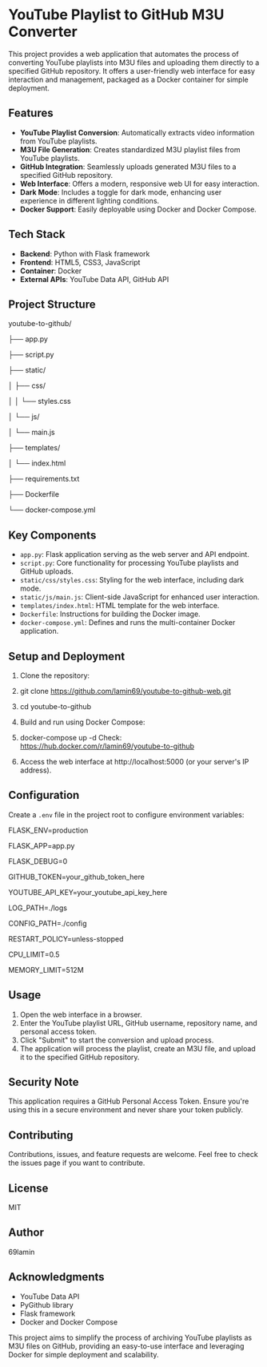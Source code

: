 # YouTube Playlist to GitHub M3U Converter

This project provides a web application that automates the process of converting YouTube playlists into M3U files and uploading them directly to a specified GitHub repository. It offers a user-friendly web interface for easy interaction and management, packaged as a Docker container for simple deployment.

## Features

- **YouTube Playlist Conversion**: Automatically extracts video information from YouTube playlists.
- **M3U File Generation**: Creates standardized M3U playlist files from YouTube playlists.
- **GitHub Integration**: Seamlessly uploads generated M3U files to a specified GitHub repository.
- **Web Interface**: Offers a modern, responsive web UI for easy interaction.
- **Dark Mode**: Includes a toggle for dark mode, enhancing user experience in different lighting conditions.
- **Docker Support**: Easily deployable using Docker and Docker Compose.

## Tech Stack

- **Backend**: Python with Flask framework
- **Frontend**: HTML5, CSS3, JavaScript
- **Container**: Docker
- **External APIs**: YouTube Data API, GitHub API

## Project Structure
youtube-to-github/

├── app.py

├── script.py

├── static/

│ ├── css/

│ │ └── styles.css

│ └── js/

│ └── main.js

├── templates/

│ └── index.html

├── requirements.txt

├── Dockerfile

└── docker-compose.yml

## Key Components

- `app.py`: Flask application serving as the web server and API endpoint.
- `script.py`: Core functionality for processing YouTube playlists and GitHub uploads.
- `static/css/styles.css`: Styling for the web interface, including dark mode.
- `static/js/main.js`: Client-side JavaScript for enhanced user interaction.
- `templates/index.html`: HTML template for the web interface.
- `Dockerfile`: Instructions for building the Docker image.
- `docker-compose.yml`: Defines and runs the multi-container Docker application.

## Setup and Deployment

1. Clone the repository:
2. git clone https://github.com/lamin69/youtube-to-github-web.git
 
3. cd youtube-to-github
  
4. Build and run using Docker Compose:

5. docker-compose up -d
Check: https://hub.docker.com/r/lamin69/youtube-to-github

3. Access the web interface at http://localhost:5000 (or your server's IP address).

## Configuration

Create a `.env` file in the project root to configure environment variables:

FLASK_ENV=production

FLASK_APP=app.py

FLASK_DEBUG=0

GITHUB_TOKEN=your_github_token_here

YOUTUBE_API_KEY=your_youtube_api_key_here

LOG_PATH=./logs

CONFIG_PATH=./config

RESTART_POLICY=unless-stopped

CPU_LIMIT=0.5

MEMORY_LIMIT=512M

## Usage

1. Open the web interface in a browser.
2. Enter the YouTube playlist URL, GitHub username, repository name, and personal access token.
3. Click "Submit" to start the conversion and upload process.
4. The application will process the playlist, create an M3U file, and upload it to the specified GitHub repository.

## Security Note

This application requires a GitHub Personal Access Token. Ensure you're using this in a secure environment and never share your token publicly.

## Contributing

Contributions, issues, and feature requests are welcome. Feel free to check the issues page if you want to contribute.

## License

MIT

## Author

69lamin

## Acknowledgments

- YouTube Data API
- PyGithub library
- Flask framework
- Docker and Docker Compose

This project aims to simplify the process of archiving YouTube playlists as M3U files on GitHub, providing an easy-to-use interface and leveraging Docker for simple deployment and scalability.

